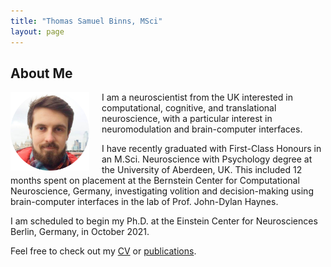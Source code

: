 ```yaml
---
title: "Thomas Samuel Binns, MSci"
layout: page
---
```


## About Me

<img width= "25%" height= "auto" style= "float: left; margin-right: 20px;" src= "/Website_Profile_Pic.png">

I am a neuroscientist from the UK interested in computational, cognitive, and translational neuroscience, with a particular interest in neuromodulation and brain-computer interfaces.

I have recently graduated with First-Class Honours in an M.Sci. Neuroscience with Psychology degree at the University of Aberdeen, UK. This included 12 months spent on placement at the Bernstein Center for Computational Neuroscience, Germany, investigating volition and decision-making using brain-computer interfaces in the lab of Prof. John-Dylan Haynes.

I am scheduled to begin my Ph.D. at the Einstein Center for Neurosciences Berlin, Germany, in October 2021.

Feel free to check out my [CV](/CV/) or [publications](/publications/).
